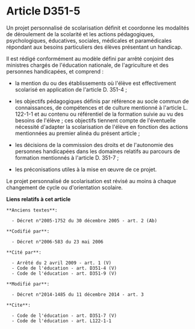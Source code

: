 # Article D351-5

Un projet personnalisé de scolarisation définit et coordonne les modalités de déroulement de la scolarité et les actions
pédagogiques, psychologiques, éducatives, sociales, médicales et paramédicales répondant aux besoins particuliers des élèves
présentant un handicap. 

Il est rédigé conformément au modèle défini par arrêté conjoint des ministres chargés de l'éducation nationale, de
l'agriculture et des personnes handicapées, et comprend :

- la mention du ou des établissements où l'élève est effectivement scolarisé en application de l'article D. 351-4 ;

- les objectifs pédagogiques définis par référence au socle commun de connaissances, de compétences et de culture mentionné à
l'article L. 122-1-1 et au contenu ou référentiel de la formation suivie au vu des besoins de l'élève ; ces objectifs
tiennent compte de l'éventuelle nécessité d'adapter la scolarisation de l'élève en fonction des actions mentionnées au
premier alinéa du présent article ;

- les décisions de la commission des droits et de l'autonomie des personnes handicapées dans les domaines relatifs au
parcours de formation mentionnés à l'article D. 351-7 ;

- les préconisations utiles à la mise en œuvre de ce projet. 

Le projet personnalisé de scolarisation est révisé au moins à chaque changement de cycle ou d'orientation scolaire.

**Liens relatifs à cet article**

	**Anciens textes**:

	  - Décret n°2005-1752 du 30 décembre 2005 - art. 2 (Ab)

	**Codifié par**:

	  - Décret n°2006-583 du 23 mai 2006

	**Cité par**:

	  - Arrêté du 2 avril 2009 - art. 1 (V)
	  - Code de l'éducation - art. D351-4 (V)
	  - Code de l'éducation - art. D351-9 (V)

	**Modifié par**:

	  - Décret n°2014-1485 du 11 décembre 2014 - art. 3

	**Cite**:

	  - Code de l'éducation - art. D351-7 (V)
	  - Code de l'éducation - art. L122-1-1
